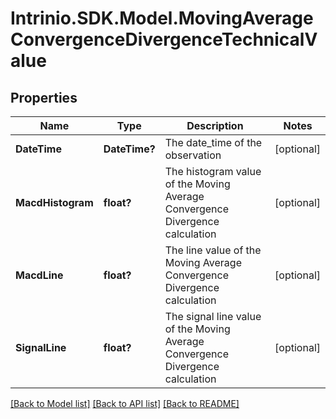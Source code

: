 # Intrinio.SDK.Model.MovingAverageConvergenceDivergenceTechnicalValue
## Properties

Name | Type | Description | Notes
------------ | ------------- | ------------- | -------------
**DateTime** | **DateTime?** | The date_time of the observation | [optional] 
**MacdHistogram** | **float?** | The histogram value of the Moving Average Convergence Divergence calculation | [optional] 
**MacdLine** | **float?** | The line value of the Moving Average Convergence Divergence calculation | [optional] 
**SignalLine** | **float?** | The signal line value of the Moving Average Convergence Divergence calculation | [optional] 

[[Back to Model list]](../README.md#documentation-for-models) [[Back to API list]](../README.md#documentation-for-api-endpoints) [[Back to README]](../README.md)

